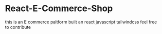 # React-E-Commerce-Shop
this is an E commerce paltform built an react javascript tailwindcss feel free to contribute

